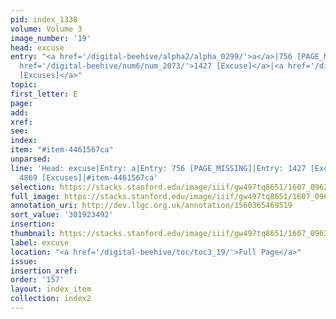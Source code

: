 ```yaml
---
pid: index_1338
volume: Volume 3
image_number: '19'
head: excuse
entry: "<a href='/digital-beehive/alpha2/alpha_0299/'>a</a>|756 [PAGE_MISSING]|<a
  href='/digital-beehive/num6/num_2073/'>1427 [Excuse]</a>|<a href='/digital-beehive/num11/num_3565/'>4869
  [Excuses]</a>"
topic:
first_letter: E
page:
add:
xref:
see:
index:
item: "#item-4461567ca"
unparsed:
line: 'Head: excuse|Entry: a|Entry: 756 [PAGE_MISSING]|Entry: 1427 [Excuse]|Entry:
  4869 [Excuses]|#item-4461567ca'
selection: https://stacks.stanford.edu/image/iiif/gw497tq8651/1607_0962/789,3492,738,294/full/0/default.jpg
full_image: https://stacks.stanford.edu/image/iiif/gw497tq8651/1607_0962/full/full/0/default.jpg
annotation_uri: http://dev.llgc.org.uk/annotation/1560365469519
sort_value: '301923492'
insertion:
thumbnail: https://stacks.stanford.edu/image/iiif/gw497tq8651/1607_0962/789,3492,738,294/150,/0/default.jpg
label: excuse
location: "<a href='/digital-beehive/toc/toc3_19/'>Full Page</a>"
issue:
insertion_xref:
order: '157'
layout: index_item
collection: index2
---
```

